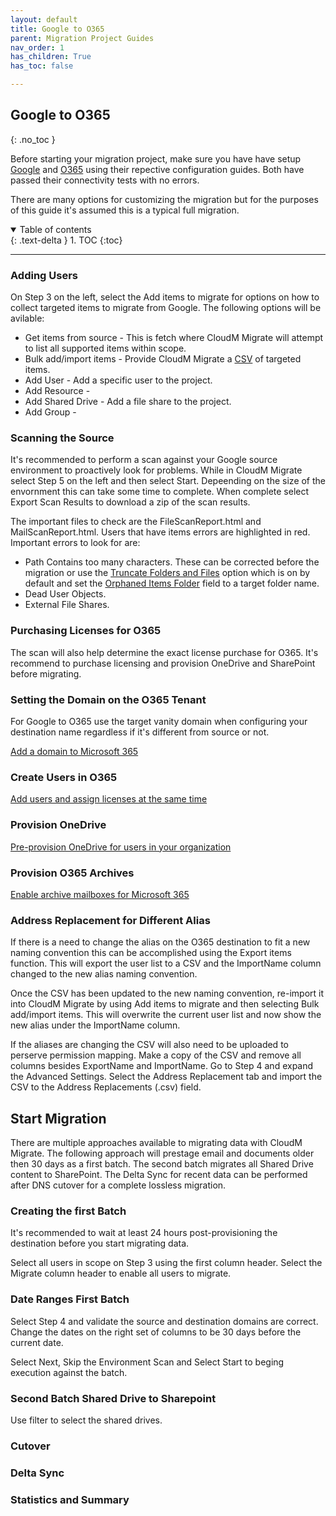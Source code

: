 ```yaml
---
layout: default
title: Google to O365
parent: Migration Project Guides
nav_order: 1
has_children: True
has_toc: false

---
```


## Google to O365
{: .no_toc }


Before starting your migration project, make sure you have have setup <a href="https://cloudm-migrate.github.io/documentation/Endpoint-Configuration-Guides/GoogleTenant.html">Google</a> and <a href="https://cloudm-migrate.github.io/documentation/Endpoint-Configuration-Guides/O365Tenant.html">O365</a> using their repective configuration guides. Both have passed their connectivity tests with no errors. 

There are many options for customizing the migration but for the purposes of this guide it's assumed this is a typical full migration. 

<a name="top"></a>
<details open markdown="block">
  <summary>
    Table of contents
  </summary>
  {: .text-delta }
1. TOC
{:toc}
</details>

---

### Adding Users

On Step 3 on the left, select the Add items to migrate for options on how to collect targeted items to migrate from Google. The following options will be avilable:

- Get items from source - This is fetch where CloudM Migrate will attempt to list all supported items within scope. 
- Bulk add/import items - Provide CloudM Migrate a <a href="https://github.com/CloudM-Migrate/documentation/blob/main/assets/bulkimport.csv">CSV</a> of targeted items. 
- Add User - Add a specific user to the project. 
- Add Resource -  
- Add Shared Drive - Add a file share to the project.
- Add Group - 

### Scanning the Source 

It's recommended to perform a scan against your Google source environment to proactively look for problems. While in CloudM Migrate select Step 5 on the left and then select Start. Depeending on the size of the envornment this can take some time to complete. When complete select Export Scan Results to download a zip of the scan results. 

The important files to check are the FileScanReport.html and MailScanReport.html. Users that have items errors are highlighted in red. Important errors to look for are:

- Path Contains too many characters. These can be corrected before the migration or use the <a href="https://cloudm-migrate.github.io/documentation/Engineering-Reference/O365DestinationAO.html#trunfoldfil">Truncate Folders and Files</a> option which is on by default and set the <a href="https://cloudm-migrate.github.io/documentation/Engineering-Reference/O365DestinationAO.html#orphfold">Orphaned Items Folder</a> field to a target folder name.
- Dead User Objects. 
- External File Shares. 

### Purchasing Licenses for O365

The scan will also help determine the exact license purchase for O365. It's recommend to purchase licensing and provision OneDrive and SharePoint before migrating. 

### Setting the Domain on the O365 Tenant

For Google to O365 use the target vanity domain when configuring your destination name regardless if it's different from source or not. 

<a href="https://learn.microsoft.com/en-us/microsoft-365/admin/setup/add-domain?view=o365-worldwide">Add a domain to Microsoft 365</a>

### Create Users in O365

<a href="https://learn.microsoft.com/en-us/microsoft-365/admin/add-users/add-users?view=o365-worldwide">Add users and assign licenses at the same time</a>

### Provision OneDrive

<a href="https://learn.microsoft.com/en-us/onedrive/pre-provision-accounts">Pre-provision OneDrive for users in your organization</a>

### Provision O365 Archives  
 
<a href="https://learn.microsoft.com/en-us/microsoft-365/compliance/enable-archive-mailboxes?view=o365-worldwide">Enable archive mailboxes for Microsoft 365</a>

### Address Replacement for Different Alias 

If there is a need to change the alias on the O365 destination to fit a new naming convention this can be accomplished using the Export items function. This will export the user list to a CSV and the ImportName column changed to the new alias naming convention. 

Once the CSV has been updated to the new naming convention, re-import it into CloudM Migrate by using Add items to migrate and then selecting Bulk add/import items. This will overwrite the current user list and now show the new alias under the ImportName column. 

If the aliases are changing the CSV will also need to be uploaded to perserve permission mapping. Make a copy of the CSV and remove all columns besides ExportName and ImportName. Go to Step 4 and expand the Advanced Settings. Select the Address Replacement tab and import the CSV to the Address Replacements (.csv) field. 

## Start Migration

There are multiple approaches available to migrating data with CloudM Migrate. The following approach will prestage email and documents older then 30 days as a first batch. The second batch migrates all Shared Drive content to SharePoint. The Delta Sync for recent data can be performed after DNS cutover for a complete lossless migration. 

### Creating the first Batch

It's recommended to wait at least 24 hours post-provisioning the destination before you start migrating data. 

Select all users in scope on Step 3 using the first column header. Select the Migrate column header to enable all users to migrate. 

### Date Ranges First Batch

Select Step 4 and validate the source and destination domains are correct. Change the dates on the right set of columns to be 30 days before the current date. 

Select Next, Skip the Environment Scan and Select Start to beging execution against the batch. 

### Second Batch Shared Drive to Sharepoint 

Use filter to select the shared drives. 

### Cutover 

### Delta Sync

### Statistics and Summary
